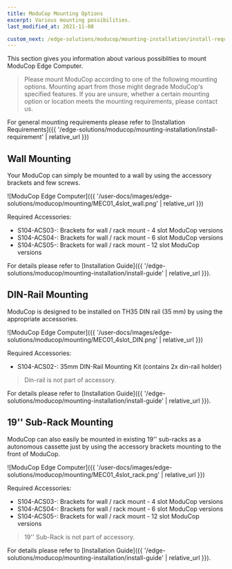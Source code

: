 ```yaml
---
title: ModuCop Mounting Options
excerpt: Various mounting possibilities.
last_modified_at: 2021-11-08

custom_next: /edge-solutions/moducop/mounting-installation/install-requirement/
---
```



This section gives you information about various possiblities to mount ModuCop Edge Computer. 

> Please mount ModuCop according to one of the following mounting options. Mounting apart from those might degrade ModuCop's specified features. If you are unsure, whether a certain mounting option or location meets the mounting requirements, please contact us. 


For general mounting requirements please refer to [Installation Requirements]({{ '/edge-solutions/moducop/mounting-installation/install-requirement' | relative_url }})

## Wall Mounting
Your ModuCop can simply be mounted to a wall by using the accessory brackets and few screws. 

![ModuCop Edge Computer]({{ '/user-docs/images/edge-solutions/moducop/mounting/MEC01_4slot_wall.png' | relative_url }})

Required Accessories:
* S104-ACS03-:  Brackets for wall / rack mount - 4 slot ModuCop versions
* S104-ACS04-:  Brackets for wall / rack mount - 6 slot ModuCop versions
* S104-ACS05-:  Brackets for wall / rack mount - 12 slot ModuCop versions

For details please refer to [Installation Guide]({{ '/edge-solutions/moducop/mounting-installation/install-guide' | relative_url }}).

## DIN-Rail Mounting
ModuCop is designed to be installed on TH35 DIN rail (35 mm) by using the appropriate accessories.

![ModuCop Edge Computer]({{ '/user-docs/images/edge-solutions/moducop/mounting/MEC01_4slot_DIN.png' | relative_url }})

Required Accessories:
* S104-ACS02-:    35mm DIN-Rail Mounting Kit (contains 2x din-rail holder)

> Din-rail is not part of accessory. 

For details please refer to [Installation Guide]({{ '/edge-solutions/moducop/mounting-installation/install-guide' | relative_url }}).

## 19'' Sub-Rack Mounting

ModuCop can also easily be mounted in existing 19'' sub-racks as a autonomous cassette just by using the accessory brackets mounting to the front of ModuCop. 

![ModuCop Edge Computer]({{ '/user-docs/images/edge-solutions/moducop/mounting/MEC01_4slot_rack.png' | relative_url }})

Required Accessories:
* S104-ACS03-:  Brackets for wall / rack mount - 4 slot ModuCop versions
* S104-ACS04-:  Brackets for wall / rack mount - 6 slot ModuCop versions
* S104-ACS05-:  Brackets for wall / rack mount - 12 slot ModuCop versions

> 19'' Sub-Rack is not part of accessory. 

For details please refer to [Installation Guide]({{ '/edge-solutions/moducop/mounting-installation/install-guide' | relative_url }}).




